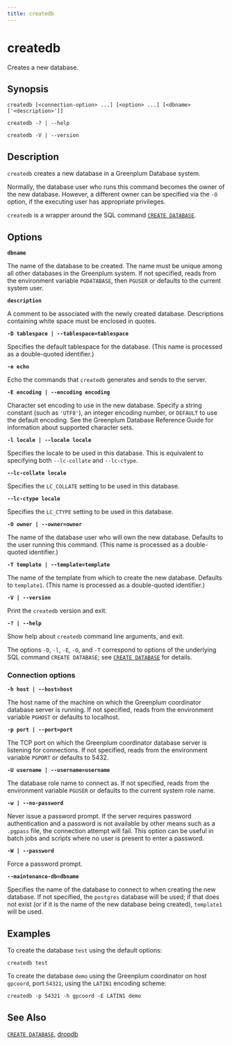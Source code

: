 ```yaml
---
title: createdb
---
```


# createdb

Creates a new database.

## Synopsis

```shell
createdb [<connection-option> ...] [<option> ...] [<dbname> ['<description>']]

createdb -? | --help

createdb -V | --version
```

## Description

`createdb` creates a new database in a Greenplum Database system.

Normally, the database user who runs this command becomes the owner of the new database. However, a different owner can be specified via the `-O` option, if the executing user has appropriate privileges.

`createdb` is a wrapper around the SQL command [`CREATE DATABASE`](/docs/sql-stmts/sql-stmt-create-database.md).

## Options

**`dbname`**

The name of the database to be created. The name must be unique among all other databases in the Greenplum system. If not specified, reads from the environment variable `PGDATABASE`, then `PGUSER` or defaults to the current system user.

**`description`**

A comment to be associated with the newly created database. Descriptions containing white space must be enclosed in quotes.

**`-D tablespace | --tablespace=tablespace`**

Specifies the default tablespace for the database. (This name is processed as a double-quoted identifier.)

**`-e echo`**

Echo the commands that `createdb` generates and sends to the server.

**`-E encoding | --encoding encoding`**

Character set encoding to use in the new database. Specify a string constant (such as `'UTF8'`), an integer encoding number, or `DEFAULT` to use the default encoding. See the Greenplum Database Reference Guide for information about supported character sets.

**`-l locale | --locale locale`**

Specifies the locale to be used in this database. This is equivalent to specifying both `--lc-collate` and `--lc-ctype`.

**`--lc-collate locale`**

Specifies the `LC_COLLATE` setting to be used in this database.

**`--lc-ctype locale`**

Specifies the `LC_CTYPE` setting to be used in this database.

**`-O owner | --owner=owner`**

The name of the database user who will own the new database. Defaults to the user running this command. (This name is processed as a double-quoted identifier.)

**`-T template | --template=template`**

The name of the template from which to create the new database. Defaults to `template1`. (This name is processed as a double-quoted identifier.)

**`-V | --version`**

Print the `createdb` version and exit.

**`-? | --help`**

Show help about `createdb` command line arguments, and exit.

The options `-D`, `-l`, `-E`, `-O`, and `-T` correspond to options of the underlying SQL command `CREATE DATABASE`; see [`CREATE DATABASE`](/docs/sql-stmts/sql-stmt-create-database.md) for details.

### Connection options

**`-h host | --host=host`**

The host name of the machine on which the Greenplum coordinator database server is running. If not specified, reads from the environment variable `PGHOST` or defaults to localhost.

**`-p port | --port=port`**

The TCP port on which the Greenplum coordinator database server is listening for connections. If not specified, reads from the environment variable `PGPORT` or defaults to 5432.

**`-U username | --username=username`**

The database role name to connect as. If not specified, reads from the environment variable `PGUSER` or defaults to the current system role name.

**`-w | --no-password`**

Never issue a password prompt. If the server requires password authentication and a password is not available by other means such as a `.pgpass` file, the connection attempt will fail. This option can be useful in batch jobs and scripts where no user is present to enter a password.

**`-W | --password`**

Force a password prompt.

**`--maintenance-db=dbname`**

Specifies the name of the database to connect to when creating the new database. If not specified, the `postgres` database will be used; if that does not exist (or if it is the name of the new database being created), `template1` will be used.

## Examples

To create the database `test` using the default options:

```shell
createdb test
```

To create the database `demo` using the Greenplum coordinator on host `gpcoord`, port `54321`, using the `LATIN1` encoding scheme:

```shell
createdb -p 54321 -h gpcoord -E LATIN1 demo
```

## See Also

[`CREATE DATABASE`](/docs/sql-stmts/sql-stmt-create-database.md), [dropdb](/docs/system-utilities/db-util-dropdb.md)
